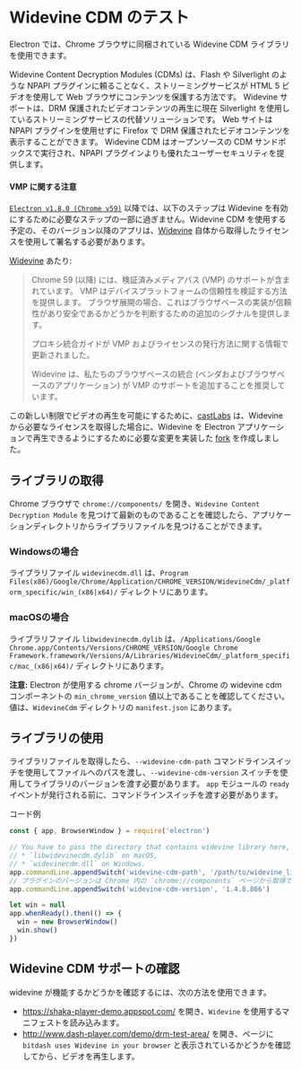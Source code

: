 # Widevine CDM のテスト

Electron では、Chrome ブラウザに同梱されている Widevine CDM ライブラリを使用できます。

Widevine Content Decryption Modules (CDMs) は、Flash や Silverlight のような NPAPI プラグインに頼ることなく、ストリーミングサービスが HTML 5 ビデオを使用して Web ブラウザにコンテンツを保護する方法です。 Widevine サポートは、DRM 保護されたビデオコンテンツの再生に現在 Silverlight を使用しているストリーミングサービスの代替ソリューションです。 Web サイトは NPAPI プラグインを使用せずに Firefox で DRM 保護されたビデオコンテンツを表示することができます。 Widevine CDM はオープンソースの CDM サンドボックスで実行され、NPAPI プラグインよりも優れたユーザーセキュリティを提供します。

#### VMP に関する注意

[`Electron v1.8.0 (Chrome v59)`](https://electronjs.org/releases#1.8.1) 以降では、以下のステップは Widevine を有効にするために必要なステップの一部に過ぎません。Widevine CDM を使用する予定の、そのバージョン以降のアプリは、[Widevine](https://www.widevine.com/) 自体から取得したライセンスを使用して署名する必要があります。

[Widevine](https://www.widevine.com/) あたり:

> Chrome 59 (以降) には、検証済みメディアパス (VMP) のサポートが含まれています。 VMP はデバイスプラットフォームの信頼性を検証する方法を提供します。 ブラウザ展開の場合、これはブラウザベースの実装が信頼性があり安全であるかどうかを判断するための追加のシグナルを提供します。
> 
> プロキシ統合ガイドが VMP およびライセンスの発行方法に関する情報で更新されました。
> 
> Widevine は、私たちのブラウザベースの統合 (ベンダおよびブラウザベースのアプリケーション) が VMP のサポートを追加することを推奨しています。

この新しい制限でビデオの再生を可能にするために、[castLabs](https://castlabs.com/open-source/downstream/) は、Widevine から必要なライセンスを取得した場合に、Widevine を Electron アプリケーションで再生できるようにするために必要な変更を実装した [fork](https://github.com/castlabs/electron-releases) を作成しました。

## ライブラリの取得

Chrome ブラウザで `chrome://components/` を開き、`Widevine Content Decryption Module` を見つけて最新のものであることを確認したら、アプリケーションディレクトリからライブラリファイルを見つけることができます。

### Windowsの場合

ライブラリファイル `widevinecdm.dll` は、`Program Files(x86)/Google/Chrome/Application/CHROME_VERSION/WidevineCdm/_platform_specific/win_(x86|x64)/` ディレクトリにあります。

### macOSの場合

ライブラリファイル `libwidevinecdm.dylib` は、`/Applications/Google Chrome.app/Contents/Versions/CHROME_VERSION/Google Chrome Framework.framework/Versions/A/Libraries/WidevineCdm/_platform_specific/mac_(x86|x64)/` ディレクトリにあります。

**注意:** Electron が使用する chrome バージョンが、Chrome の widevine cdm コンポーネントの `min_chrome_version` 値以上であることを確認してください。 値は、`WidevineCdm` ディレクトリの `manifest.json` にあります。

## ライブラリの使用

ライブラリファイルを取得したら、`--widevine-cdm-path` コマンドラインスイッチを使用してファイルへのパスを渡し、`--widevine-cdm-version` スイッチを使用してライブラリのバージョンを渡す必要があります。 `app` モジュールの `ready` イベントが発行される前に、コマンドラインスイッチを渡す必要があります。

コード例

```javascript
const { app, BrowserWindow } = require('electron')

// You have to pass the directory that contains widevine library here, it is
// * `libwidevinecdm.dylib` on macOS,
// * `widevinecdm.dll` on Windows.
app.commandLine.appendSwitch('widevine-cdm-path', '/path/to/widevine_library')
// プラグインのバージョンは Chrome 内の `chrome://components` ページから取得できます。
app.commandLine.appendSwitch('widevine-cdm-version', '1.4.8.866')

let win = null
app.whenReady().then(() => {
  win = new BrowserWindow()
  win.show()
})
```

## Widevine CDM サポートの確認

widevine が機能するかどうかを確認するには、次の方法を使用できます。

* https://shaka-player-demo.appspot.com/ を開き、`Widevine` を使用するマニフェストを読み込みます。
* http://www.dash-player.com/demo/drm-test-area/ を開き、ページに `bitdash uses Widevine in your browser` と表示されているかどうかを確認してから、ビデオを再生します。
